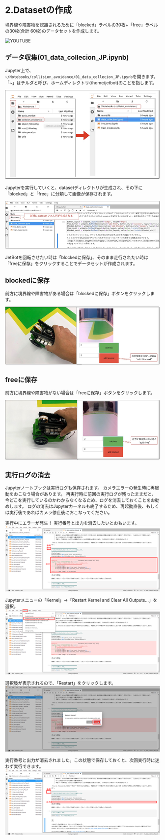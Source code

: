 # 2.Datasetの作成

境界線や障害物を認識されるために「blocked」ラベルの30枚+「free」ラベルの30枚(合計 60枚)のデータセットを作成します。

![YOUTUBE](IrvQHF1x0DM)

## データ収集(01_data_collecion_JP.ipynb)

Jupyter上で、`~/Notebooks/collision_avoidance/01_data_collecion_JP.ipynb`を開きます。  
「~」はチルダと呼び、ホームディレクトリ(/home/jetbot)のことを指します。

![](./img/menu001.jpg)

Jupyterを実行していくと、datasetディレクトリが生成され、その下に「blocked」と「free」に分類して画像が保存されます。

![](./img/sample001.jpg)

JetBotを回転させたい時は「blockedに保存」、そのまま走行されたい時は「freeに保存」をクリックすることでデータセットが作成されます。

## blockedに保存

前方に境界線や障害物がある場合は「blockedに保存」ボタンをクリックします。

![](./img/data001.jpg)

## freeに保存

前方に境界線や障害物がない場合は「freeに保存」ボタンをクリックします。

![](./img/data002.jpg)

## 実行ログの消去

Jupyterノートブックは実行ログも保存されます。
カメラエラーの発生時に再起動をおこなう場合があります。
再実行時に前回の実行ログが残ったままだと、今どこを実行しているのかわからなくなるため、ログを消去しておくことをお勧めします。
ログの消去はJupyterカーネルも終了するため、再起動直後、もしくは実行後であればカメラ停止後におこなってください。

実行中にエラーが発生！
実行番号と出力を消去したいとおもいます。
![](./img/jupyter-restart-kernel-and-clear1.png)

Jupyterメニューの「Kernel」->「Restart Kernel and Clear All Outputs...」を選択。
![](./img/jupyter-restart-kernel-and-clear2.png)

選択肢が表示されるので、「Restart」をクリックします。
![](./img/jupyter-restart-kernel-and-clear3.png)

実行番号と出力が消去されました。この状態で保存しておくと、次回実行時に迷わず実行できます。
![](./img/jupyter-restart-kernel-and-clear4.png)


